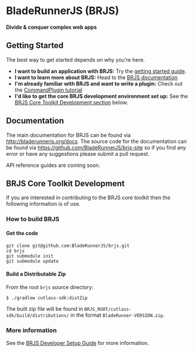 # BladeRunnerJS (BRJS)

**Divide & conquer complex web apps**

## Getting Started

The best way to get started depends on why you're here.

* **I want to build an application with BRJS:** Try the [getting started guide](http://bladerunnerjs.org/docs/use/getting_started/).
* **I want to learn more about BRJS:** Head to the [BRJS documentation](http://bladerunnerjs.org/docs/)
* **I'm already familiar with BRJS and want to write a plugin:** Check out the [CommandPlugin tutorial](http://bladerunnerjs.org/docs/extend/command_plugin_tutorial/)
* **I'd like to get the core BRJS development environment set up:** See the [BRJS Core Toolkit Development section](https://github.com/BladeRunnerJS/brjs#brjs-core-toolkit-development) below.

## Documentation

The main documentation for BRJS can be found via http://bladerunnerjs.org/docs. The source code for the documentation can be found via https://github.com/BladeRunnerJS/brjs-site so if you find any error or have any suggestions please submit a pull request.

API reference guides are coming soon.

## BRJS Core Toolkit Development

If you are interested in contributing to the BRJS core toolkit then the following information is of use.

### How to build BRJS

#### Get the code

    git clone git@github.com:BladeRunnerJS/brjs.git
    cd brjs
    git submodule init
    git submodule update

#### Build a Distributable Zip

From the root `brjs` source directory:

    $ ./gradlew cutlass-sdk:distZip
    
The built zip file will be found in `BRJS_ROOT/cutlass-sdk/build/distributions/` in the format `BladeRunner-VERSION.zip`.

### More information    

See the [BRJS Developer Setup Guide](https://github.com/BladeRunnerJS/brjs/wiki/BRJS-Developer-Setup) for more information.
